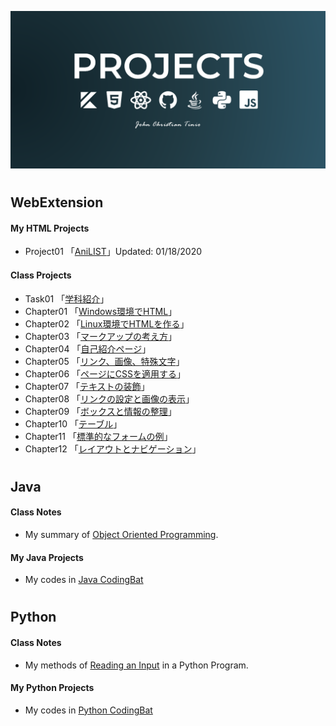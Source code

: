 ![GP2](./WebExtension/Preview/GitSocialPreview2.png)
#
## **WebExtension**

#### **My HTML Projects**
- Project01 「[AniLIST](WebExtension/project01/aniList.html)」Updated: 01/18/2020

#### **Class Projects**
- Task01 「[学科紹介](WebExtension/task01/)」
- Chapter01 「[Windows環境でHTML](WebExtension/chapter01/ch01-firsthtml-win.html)」
- Chapter02 「[Linux環境でHTMLを作る](WebExtension/chapter02/ch02-firsthtml-linux.html)」
- Chapter03 「[マークアップの考え方](WebExtension/chapter03/ch03-markuptag1.html)」
- Chapter04 「[自己紹介ページ](WebExtension/chapter04/ch04-markuptag1.html)」
- Chapter05 「[リンク、画像、特殊文字](WebExtension/chapter05/ch05-markuptag2.html)」
- Chapter06 「[ページにCSSを適用する](WebExtension/chapter06/index.html)」
- Chapter07 「[テキストの装飾](WebExtension/chapter07/ch07-fontsytle.html)」  
- Chapter08 「[リンクの設定と画像の表示](WebExtension/chapter08/ch08-linkimg.html)」
- Chapter09 「[ボックスと情報の整理](WebExtension/chapter09/ch09-boxcss.html)」
- Chapter10 「[テーブル](WebExtension/chapter10/ch10-table.html)」
- Chapter11 「[標準的なフォームの例](WebExtension/chapter11/ch11-form.html)」
- Chapter12 「[レイアウトとナビゲーション](WebExtension/chapter12/ch12-03/index.html)」

#
## **Java**

#### **Class Notes**
- My summary of [Object Oriented Programming](./PG/Java/src/README.md).

#### **My Java Projects**
- My codes in [Java CodingBat](./PG/Java/src/notes/PG3_Sem4_2.java)

#
## **Python**

#### **Class Notes**
- My methods of [Reading an Input](./PG/Python/Notes/CP_Input.py) in a Python Program.

#### **My Python Projects**
- My codes in [Python CodingBat](./PG/Python/Notes/PB1_Sem1_1.py)

